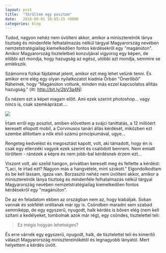 ```yaml
---
layout: post
title:  "Töröltem egy posztom"
date:   2016-09-01 10:05:25 +0000
categories: blog
---
```

Tudod, nagyon nehéz nem üvölteni akkor, amikor a miniszterelnök lánya tisztség és mindenféle felhatalmazás nélkül tárgyal Magyarország nevében nemzetstratégiailag kiemelkedően fontos kérdésekről egy "magánúton". Amikor Magyarország tiszteletbeli konzuljával vigyorog egy képen, de előbbi azt mondja, hogy hazugság az egész, utóbbi azt mondja, semmire se emlékszik.

Számomra fizikai fájdalmat jelent, amikor ezt meg lehet velünk tenni. És amikor erre elég egy olyan nyilatkozatot kiadnia Orbán "Önerőből" Ráhelnek, hogy "Magánúton voltunk, minden más ezzel kapcsolatos állítás hazugság." (itt: http://bit.ly/2bV3a4N)

És nézem ezt a képet magam előtt. Ami ezek szerint photoshop... vagy nincs is, csak szemkáprázat....

![](http://kep.index.hu/1/0/1260/12600/126008/12600843_edbcaaf90d231de63e74fb9c9499b5c5_q.jpg)

Írtam erről egy posztot, amiben elővettem a svájci taníttatás, a 12 millióért keresett ellopott mobil, a Corvinusos tanári állás kérdését, miközben ezt szembe állítottam a nők első számú princípiumával, ugye...

Rengeteg kedvelést és megosztást kapott, volt, aki támadott, hogy én is csak egy ellenzéki vagyok ezek szerint és csalódott bennem. Nem emiatt töröltem - ránézek a képre és nem jobb-bal kérdésnek érzem ezt...

Viszont volt, aki szelíd hangon, privátban keresett meg és feltette a kérdést: "Laci, te írtad ezt? Nagyon más a hangvétele, mint szokott."
Elgondolkodtam és be kell lássam, igaza van. Borzasztó nehéz nem üvölteni akkor, amikor a miniszterelnök lánya tisztség és mindenféle felhatalmazás nélkül tárgyal Magyarország nevében nemzetstratégiailag kiemelkedően fontos kérdésekről egy "magánúton".

De az én feladatom ebben az országban nem az, hogy kiabáljak. Sokan vannak és sokfélét ordítanak már így is. Csöndben maradni sem szabad semmiképp, de egy egyszerű, nyugodt, halk kérdés is bőven elég (nem kell szítani a kedélyeket, tombolnak azok már rég), egy csöndes, tisztelettel teli:

> Ez mégis hogyan lehetséges?

És erre várnék egy egyszerű, nyugodt, halk, de tisztelettel teli és kimerítő választ Magyarország miniszterelnökétől és legnagyobb lányától.
Mert helyettem a kérdés üvölt.
